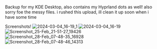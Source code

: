 Backup for my KDE Desktop, also contains my Hyprland dots as well! 
also sorry foe the messy files. i rushed this upload, ill clean it up soon when i have some time


Screenshots! 
![2024-03-04_16-19_1](https://github.com/KMcNeace/archpc-kde/assets/134442804/e9b073e7-828a-4edb-ba3c-d3eeffdab903)
![2024-03-04_16-19](https://github.com/KMcNeace/archpc-kde/assets/134442804/64811298-03da-4215-9ce4-fb582f35b985)
![Screenshot_25-Feb_21-51-27_19426](https://github.com/KMcNeace/archpc-kde/assets/134442804/8c697980-a22d-44a6-95e7-aa2ed0ecbb84)
![Screenshot_28-Feb_07-48-35_16928](https://github.com/KMcNeace/archpc-kde/assets/134442804/09078626-af13-4cdd-ba45-9f34bbddeda2)
![Screenshot_28-Feb_07-48-46_14313](https://github.com/KMcNeace/archpc-kde/assets/134442804/f142b008-75ce-4eae-9172-d9d5b5865604)
